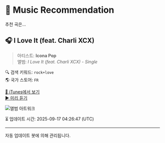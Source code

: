 
# 🎵 Music Recommendation

추천 곡은...

## 🎧 I Love It (feat. Charli XCX)  
> 아티스트: **Icona Pop**  
> 앨범: _I Love It (feat. Charli XCX) - Single_  

🔍 검색 키워드: `rock+love`  
🌎 국가 스토어: `FR`

[🔗 iTunes에서 보기](https://music.apple.com/fr/album/i-love-it-feat-charli-xcx/536771837?i=536772072&uo=4)  
[▶️ 미리 듣기](https://audio-ssl.itunes.apple.com/itunes-assets/AudioPreview122/v4/04/14/2a/04142abb-59c0-acad-9ecd-7ecc3bbf5f76/mzaf_5450763189040008668.plus.aac.p.m4a)

![앨범 아트워크](https://is1-ssl.mzstatic.com/image/thumb/Features125/v4/7b/8d/28/7b8d2890-79a2-154d-9cfd-ccb4fe4e33bb/dj.lwrvvvan.jpg/100x100bb.jpg)

⏳ 업데이트 시간: 2025-09-17 04:26:47 (UTC)

---
자동 업데이트 봇에 의해 관리됩니다.
